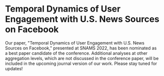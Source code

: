 # Temporal Dynamics of User Engagement with U.S. News Sources on Facebook
Our paper, "Temporal Dynamics of User Engagement with U.S. News Sources on Facebook," presented at SNAMS 2022, has been nominated as a best paper candidate of the conference. Additional analyses at other aggregation levels, which are not discussed in the conference paper, will be included in the upcoming journal version of our work. Please stay tuned for updates!
